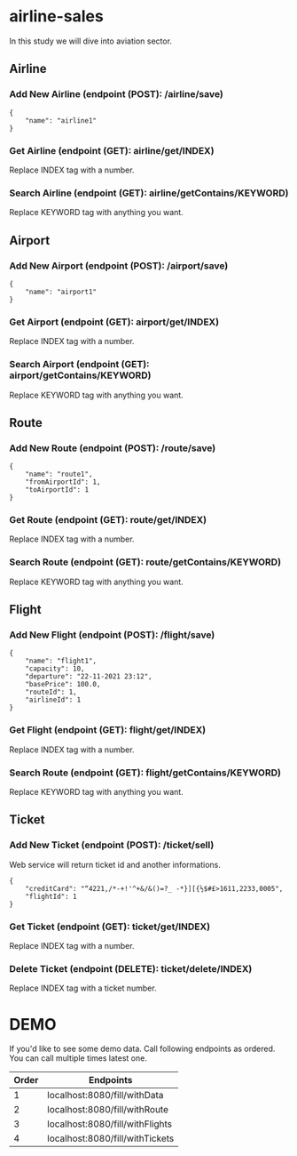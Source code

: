 # airline-sales
In this study we will dive into aviation sector.
## Airline
### Add New Airline (endpoint (POST): /airline/save)

```
{
    "name": "airline1"
}
```
### Get Airline (endpoint (GET): airline/get/INDEX)
Replace INDEX tag with a number.
### Search Airline (endpoint (GET): airline/getContains/KEYWORD)
Replace KEYWORD tag with anything you want.
## Airport
### Add New Airport (endpoint (POST): /airport/save)

```
{
    "name": "airport1"
}
```
### Get Airport (endpoint (GET): airport/get/INDEX)
Replace INDEX tag with a number.
### Search Airport (endpoint (GET): airport/getContains/KEYWORD)
Replace KEYWORD tag with anything you want.
## Route
### Add New Route (endpoint (POST): /route/save)

```
{
    "name": "route1",
    "fromAirportId": 1,
    "toAirportId": 1
}
```
### Get Route (endpoint (GET): route/get/INDEX)
Replace INDEX tag with a number.
### Search Route (endpoint (GET): route/getContains/KEYWORD)
Replace KEYWORD tag with anything you want.
## Flight
### Add New Flight (endpoint (POST): /flight/save)

```
{
    "name": "flight1",
    "capacity": 10,
    "departure": "22-11-2021 23:12",
    "basePrice": 100.0,
    "routeId": 1,
    "airlineId": 1
}
```
### Get Flight (endpoint (GET): flight/get/INDEX)
Replace INDEX tag with a number.
### Search Route (endpoint (GET): flight/getContains/KEYWORD)
Replace KEYWORD tag with anything you want.
## Ticket
### Add New Ticket (endpoint (POST): /ticket/sell)
Web service will return ticket id and another informations.

```
{
    "creditCard": "“4221,/*-+!'^+&/&()=?_ -*}][{½$#£>1611,2233,0005",
    "flightId": 1
}
```
### Get Ticket (endpoint (GET): ticket/get/INDEX)
Replace INDEX tag with a number.
### Delete Ticket (endpoint (DELETE): ticket/delete/INDEX)
Replace INDEX tag with a ticket number.
# DEMO
If you'd like to see some demo data. Call following endpoints as ordered. You can call multiple times latest one.

Order | Endpoints
------------ | -------------
1 | localhost:8080/fill/withData
2 | localhost:8080/fill/withRoute
3 | localhost:8080/fill/withFlights
4 | localhost:8080/fill/withTickets
